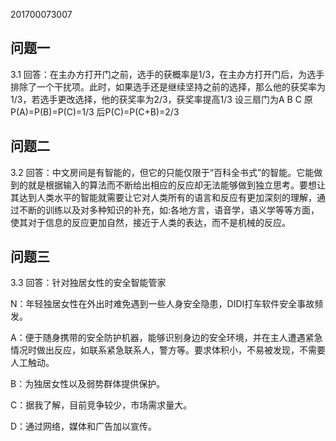 201700073007

问题一
----------
3.1 回答：在主办方打开门之前，选手的获概率是1/3，在主办方打开门后，为选手排除了一个干扰项。此时，如果选手还是继续坚持之前的选择，那么他的获奖率为1/3，若选手更改选择，他的获奖率为2/3，获奖率提高1/3
设三扇门为A B C
原P(A)=P(B)=P(C)=1/3
后P(C)=P(C+B)=2/3

问题二
----------
3.2 回答：中文房间是有智能的，但它的只能仅限于“百科全书式”的智能。它能做到的就是根据输入的算法而不断给出相应的反应却无法能够做到独立思考。要想让其达到人类水平的智能就需要让它对人类所有的语言和反应有更加深刻的理解，通过不断的训练以及对多种知识的补充，如:各地方言，语音学，语义学等等方面，使其对于信息的反应更加自然，接近于人类的表达，而不是机械的反应。

问题三
----------
3.3 回答：针对独居女性的安全智能管家

N：年轻独居女性在外出时难免遇到一些人身安全隐患，DIDI打车软件安全事故频发。

A：便于随身携带的安全防护机器，能够识别身边的安全环境，并在主人遭遇紧急情况时做出反应，如联系紧急联系人，警方等。要求体积小，不易被发现，不需要人工触动。

B：为独居女性以及弱势群体提供保护。

C：据我了解，目前竞争较少，市场需求量大。

D：通过网络，媒体和广告加以宣传。
